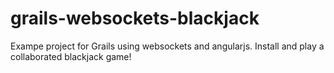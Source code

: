 grails-websockets-blackjack
===========================

Exampe project for Grails using websockets and angularjs.
Install and play a collaborated blackjack game!
